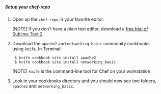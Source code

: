 ##### Setup your chef-repo
1. Open up the `chef-repo` in your favorite editor.

    [NOTE] If you don't have a plain text editor, download a [free trial of Sublime Text 2][sublime-text-2].

1. Download the `apache2` and `networking_basic` community cookbooks using `knife`. In Terminal:

        $ knife cookbook site install apache2
        $ knife cookbook site install networking_basic

    [NOTE] `knife` is the command-line tool for Chef on your workstation.

1. Look in your cookbooks directory and you should now see two folders, `apache2` and `networking_basic`.

[sublime-text-2]: http://www.sublimetext.com/2 "Sublime Text 2"
